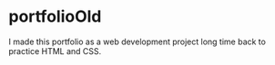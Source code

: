 # portfolioOld
I made this portfolio as a web development project long time back to practice HTML and CSS.
